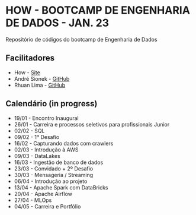 # HOW - BOOTCAMP DE ENGENHARIA DE DADOS - JAN. 23

Repositório de códigos do bootcamp de Engenharia de Dados

## Facilitadores

* How - [Site](https://howedu.com.br/)
* André Sionek - [GitHub](https://github.com/andresionek91)
* Rhuan Lima  - [GitHub](https://github.com/rhuanlima)

## Calendário (in progress)
- 19/01 - Encontro Inaugural
- 26/01 - Carreira e processos seletivos para profissionais Junior
- 02/02 - SQL
- 09/02 - 1º Desafio
- 16/02 - Capturando dados com crawlers
- 02/03 - Introdução à AWS
- 09/03 - DataLakes
- 16/03 - Ingestão de banco de dados
- 23/03 - Convidado + 2º Desafio
- 30/03 - Mensageria / Streaming
- 06/04 - Introdução ao projeto
- 13/04 - Apache Spark com DataBricks
- 20/04 - Apache Airflow
- 27/04 - MLOps
- 04/05 - Carreira e Portfólio
